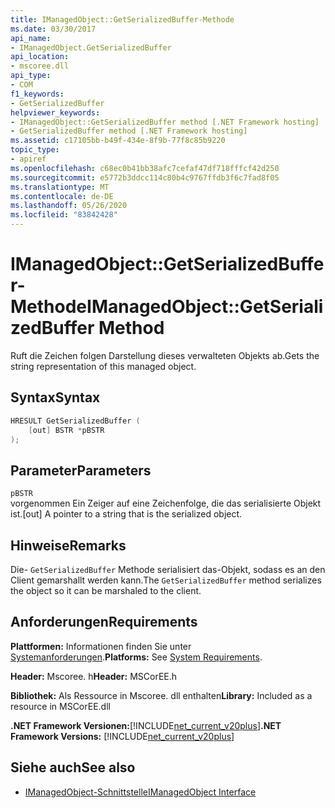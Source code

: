 ```yaml
---
title: IManagedObject::GetSerializedBuffer-Methode
ms.date: 03/30/2017
api_name:
- IManagedObject.GetSerializedBuffer
api_location:
- mscoree.dll
api_type:
- COM
f1_keywords:
- GetSerializedBuffer
helpviewer_keywords:
- IManagedObject::GetSerializedBuffer method [.NET Framework hosting]
- GetSerializedBuffer method [.NET Framework hosting]
ms.assetid: c17105bb-b49f-434e-8f9b-77f8c85b9220
topic_type:
- apiref
ms.openlocfilehash: c68ec0b41bb38afc7cefaf47df718fffcf42d250
ms.sourcegitcommit: e5772b3ddcc114c80b4c9767ffdb3f6c7fad8f05
ms.translationtype: MT
ms.contentlocale: de-DE
ms.lasthandoff: 05/26/2020
ms.locfileid: "83842428"
---
```

# <a name="imanagedobjectgetserializedbuffer-method"></a><span data-ttu-id="fbf3d-102">IManagedObject::GetSerializedBuffer-Methode</span><span class="sxs-lookup"><span data-stu-id="fbf3d-102">IManagedObject::GetSerializedBuffer Method</span></span>
<span data-ttu-id="fbf3d-103">Ruft die Zeichen folgen Darstellung dieses verwalteten Objekts ab.</span><span class="sxs-lookup"><span data-stu-id="fbf3d-103">Gets the string representation of this managed object.</span></span>  
  
## <a name="syntax"></a><span data-ttu-id="fbf3d-104">Syntax</span><span class="sxs-lookup"><span data-stu-id="fbf3d-104">Syntax</span></span>  
  
```cpp  
HRESULT GetSerializedBuffer (  
    [out] BSTR *pBSTR  
);  
```  
  
## <a name="parameters"></a><span data-ttu-id="fbf3d-105">Parameter</span><span class="sxs-lookup"><span data-stu-id="fbf3d-105">Parameters</span></span>  
 `pBSTR`  
 <span data-ttu-id="fbf3d-106">vorgenommen Ein Zeiger auf eine Zeichenfolge, die das serialisierte Objekt ist.</span><span class="sxs-lookup"><span data-stu-id="fbf3d-106">[out] A pointer to a string that is the serialized object.</span></span>  
  
## <a name="remarks"></a><span data-ttu-id="fbf3d-107">Hinweise</span><span class="sxs-lookup"><span data-stu-id="fbf3d-107">Remarks</span></span>  
 <span data-ttu-id="fbf3d-108">Die- `GetSerializedBuffer` Methode serialisiert das-Objekt, sodass es an den Client gemarshallt werden kann.</span><span class="sxs-lookup"><span data-stu-id="fbf3d-108">The `GetSerializedBuffer` method serializes the object so it can be marshaled to the client.</span></span>  
  
## <a name="requirements"></a><span data-ttu-id="fbf3d-109">Anforderungen</span><span class="sxs-lookup"><span data-stu-id="fbf3d-109">Requirements</span></span>  
 <span data-ttu-id="fbf3d-110">**Plattformen:** Informationen finden Sie unter [Systemanforderungen](../../get-started/system-requirements.md).</span><span class="sxs-lookup"><span data-stu-id="fbf3d-110">**Platforms:** See [System Requirements](../../get-started/system-requirements.md).</span></span>  
  
 <span data-ttu-id="fbf3d-111">**Header:** Mscoree. h</span><span class="sxs-lookup"><span data-stu-id="fbf3d-111">**Header:** MSCorEE.h</span></span>  
  
 <span data-ttu-id="fbf3d-112">**Bibliothek:** Als Ressource in Mscoree. dll enthalten</span><span class="sxs-lookup"><span data-stu-id="fbf3d-112">**Library:** Included as a resource in MSCorEE.dll</span></span>  
  
 <span data-ttu-id="fbf3d-113">**.NET Framework Versionen:**[!INCLUDE[net_current_v20plus](../../../../includes/net-current-v20plus-md.md)]</span><span class="sxs-lookup"><span data-stu-id="fbf3d-113">**.NET Framework Versions:** [!INCLUDE[net_current_v20plus](../../../../includes/net-current-v20plus-md.md)]</span></span>  
  
## <a name="see-also"></a><span data-ttu-id="fbf3d-114">Siehe auch</span><span class="sxs-lookup"><span data-stu-id="fbf3d-114">See also</span></span>

- [<span data-ttu-id="fbf3d-115">IManagedObject-Schnittstelle</span><span class="sxs-lookup"><span data-stu-id="fbf3d-115">IManagedObject Interface</span></span>](imanagedobject-interface.md)
